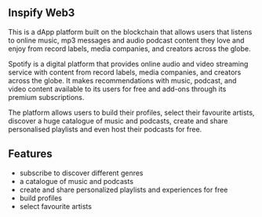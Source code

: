 ## Inspify Web3

This is a dApp platform built on the blockchain that allows users that listens to online music, mp3 messages and audio podcast content they love and enjoy from record labels, media companies, and creators across the globe.

Spotify is a digital platform that provides online audio and video streaming service with content from record labels, media companies, and creators across the globe. It makes recommendations with music, podcast, and video content available to its users for free and add-ons through its premium subscriptions.

The platform allows users to build their profiles, select their favourite artists, discover a huge catalogue of music and podcasts, create and share personalised playlists and even host their podcasts for free.

## Features

- subscribe to discover different genres 
- a catalogue of music and podcasts
- create and share personalized playlists and experiences for free
- build profiles
- select favourite artists
